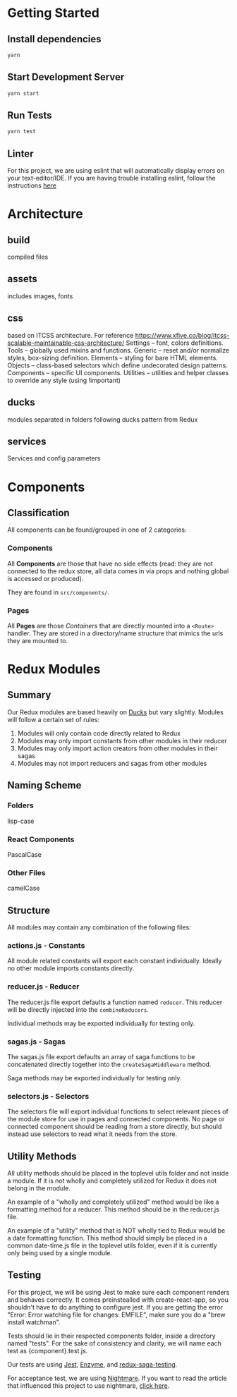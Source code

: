 # Getting Started

## Install dependencies

```bash
yarn
```

## Start Development Server

```bash
yarn start
```

## Run Tests

```bash
yarn test
```

## Linter

For this project, we are using eslint that will automatically display errors on your text-editor/IDE. If you are
having trouble installing eslint, follow the instructions [here](https://www.npmjs.com/package/eslint)

# Architecture

## build

compiled files

## assets

includes images, fonts

## css
based on ITCSS architecture. For reference https://www.xfive.co/blog/itcss-scalable-maintainable-css-architecture/
Settings – font, colors definitions.
Tools – globally used mixins and functions.
Generic – reset and/or normalize styles, box-sizing definition.
Elements – styling for bare HTML elements.
Objects – class-based selectors which define undecorated design patterns.
Components – specific UI components.
Utilities – utilities and helper classes to override any style (using !important)

## ducks
modules separated in folders following ducks pattern from Redux

## services
Services and config parameters

# Components

## Classification

All components can be found/grouped in one of 2 categories:

### Components

All **Components** are those that have no side effects (read: they are not connected to the redux store, all data comes
in via props and nothing global is accessed or produced).

They are found in `src/components/`.

### Pages

All **Pages** are those *Containers* that are directly mounted into a `<Route>` handler. They are stored in a
directory/name structure that mimics the urls they are mounted to.

# Redux Modules

## Summary

Our Redux modules are based heavily on [Ducks](https://github.com/erikras/ducks-modular-redux) but vary slightly. Modules
will follow a certain set of rules:

1. Modules will only contain code directly related to Redux
2. Modules may only import constants from other modules in their reducer
3. Modules may only import action creators from other modules in their sagas
4. Modules may not import reducers and sagas from other modules

## Naming Scheme

### Folders

lisp-case

### React Components

PascalCase

### Other Files

camelCase

## Structure

All modules may contain any combination of the following files:

### actions.js - Constants

All module related constants will export each constant individually. Ideally no other module imports constants directly.

### reducer.js - Reducer

The reducer.js file export defaults a function named `reducer`. This reducer will be directly injected into the
`combineReducers`.

Individual methods may be exported individually for testing only.

### sagas.js - Sagas

The sagas.js file export defaults an array of saga functions to be concatenated directly together into the
`createSagaMiddleware` method.

Saga methods may be exported individually for testing only.

### selectors.js - Selectors

The selectors file will export individual functions to select relevant pieces of the module store for use in pages and
connected components. No page or connected component should be reading from a store directly, but should
instead use selectors to read what it needs from the store.

## Utility Methods

All utility methods should be placed in the toplevel utils folder and not inside a module. If it is not wholly and
completely utilized for Redux it does not belong in the module.

An example of a "wholly and completely utilized" method would be like a formatting method for a reducer. This method
should be in the reducer.js file.

An example of a "utility" method that is NOT wholly tied to Redux would be a date formatting function. This method
should simply be placed in a common date-time.js file in the toplevel utils folder, even if it is currently only being
used by a single module.


## Testing

For this project, we will be using Jest to make sure each component renders and behaves correctly. It comes preinstealled with create-react-app,
so you shouldn't have to do anything to configure jest. If you are getting the error "Error: Error watching file for changes: EMFILE", make sure you
do a "brew install watchman".

Tests should lie in their respected components folder, inside a directory named "tests". For the sake of consistency and clarity, we will name each 
test as {component}.test.js. 

Our tests are using [Jest](https://facebook.github.io/jest/docs/en/getting-started.html#content), [Enzyme](https://github.com/airbnb/enzyme/blob/master/docs/guides/jest.md), and [redux-saga-testing](https://github.com/antoinejaussoin/redux-saga-testing).

For acceptance test, we are using [Nightmare](https://github.com/segmentio/nightmare). If you want to read the article that influenced this project to use nightmare, [click here](https://www.viget.com/articles/acceptance-testing-react-apps-with-jest-and-nightmare).